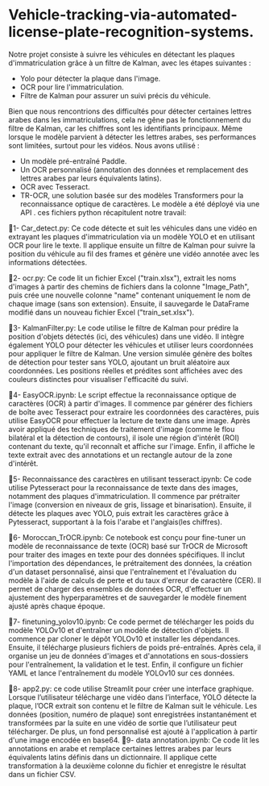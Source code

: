 # Vehicle-tracking-via-automated-license-plate-recognition-systems.
Notre projet consiste à suivre les véhicules en détectant les plaques d'immatriculation grâce à un filtre de Kalman, avec les étapes suivantes :
- Yolo pour détecter la plaque dans l'image.
- OCR pour lire l'immatriculation.
- Filtre de Kalman pour assurer un suivi précis du véhicule.

Bien que nous rencontrions des difficultés pour détecter certaines lettres arabes dans les immatriculations, cela ne gêne pas le fonctionnement du filtre de Kalman, car les chiffres sont les identifiants principaux. Même lorsque le modèle parvient à détecter les lettres arabes, ses performances sont limitées, surtout pour les vidéos. Nous avons utilisé :
- Un modèle pré-entraîné Paddle.
- Un OCR personnalisé (annotation des données et remplacement des lettres arabes par leurs équivalents latins).
- OCR avec Tesseract.
- TR-OCR, une solution basée sur des modèles Transformers pour la reconnaissance optique de caractères.
Le modèle a été déployé via une API .
ces fichiers python récapitulent notre travail:

🔹1- Car_detect.py:
Ce code détecte et suit les véhicules dans une vidéo en extrayant les plaques d'immatriculation via un modèle YOLO et en utilisant OCR pour lire le texte. Il applique ensuite un filtre de Kalman pour suivre la position du véhicule au fil des frames et génère une vidéo annotée avec les informations détectées.

🔹2- ocr.py:
Ce code lit un fichier Excel ("train.xlsx"), extrait les noms d'images à partir des chemins de fichiers dans la colonne "Image_Path", puis crée une nouvelle colonne "name" contenant uniquement le nom de chaque image (sans son extension). Ensuite, il sauvegarde le DataFrame modifié dans un nouveau fichier Excel ("train_set.xlsx").


🔹3- KalmanFilter.py:
Le code utilise le filtre de Kalman pour prédire la position d'objets détectés (ici, des véhicules) dans une vidéo. Il intègre également YOLO pour détecter les véhicules et utiliser leurs coordonnées pour appliquer le filtre de Kalman. Une version simulée génère des boîtes de détection pour tester sans YOLO, ajoutant un bruit aléatoire aux coordonnées. Les positions réelles et prédites sont affichées avec des couleurs distinctes pour visualiser l'efficacité du suivi.

🔹4- EasyOCR.ipynb:
Le script effectue la reconnaissance optique de caractères (OCR) à partir d'images. Il commence par générer des fichiers de boîte avec Tesseract pour extraire les coordonnées des caractères, puis utilise EasyOCR pour effectuer la lecture de texte dans une image. Après avoir appliqué des techniques de traitement d'image (comme le flou bilatéral et la détection de contours), il isole une région d'intérêt (ROI) contenant du texte, qu'il reconnaît et affiche sur l'image. Enfin, il affiche le texte extrait avec des annotations et un rectangle autour de la zone d'intérêt.

🔹5- Reconnaissance des caractères en utilisant tesseract.ipynb:
Ce code utilise Pytesseract pour la reconnaissance de texte dans des images, notamment des plaques d'immatriculation. Il commence par prétraiter l'image (conversion en niveaux de gris, lissage et binarisation). Ensuite, il détecte les plaques avec YOLO, puis extrait les caractères grâce à Pytesseract, supportant à la fois l'arabe et l'anglais(les chiffres).

🔹6- Moroccan_TrOCR.ipynb:
Ce notebook est conçu pour fine-tuner un modèle de reconnaissance de texte (OCR) basé sur TrOCR de Microsoft pour traiter des images en texte pour des données spécifiques. Il inclut l'importation des dépendances, le prétraitement des données, la création d'un dataset personnalisé, ainsi que l'entraînement et l'évaluation du modèle à l'aide de calculs de perte et du taux d'erreur de caractère (CER). Il permet de charger des ensembles de données OCR, d'effectuer un ajustement des hyperparamètres et de sauvegarder le modèle finement ajusté après chaque époque.

🔹7- finetuning_yolov10.ipynb: 
Ce code permet de télécharger les poids du modèle YOLOv10 et d'entraîner un modèle de détection d'objets. Il commence par cloner le dépôt YOLOv10 et installer les dépendances. Ensuite, il télécharge plusieurs fichiers de poids pré-entraînés. Après cela, il organise un jeu de données d'images et d'annotations en sous-dossiers pour l'entraînement, la validation et le test. Enfin, il configure un fichier YAML et lance l'entraînement du modèle YOLOv10 sur ces données.

🔹8- app2.py:
ce code utilise Streamlit pour créer une interface graphique. Lorsque l’utilisateur télécharge une vidéo dans l’interface, YOLO détecte la plaque, l’OCR extrait son contenu et le filtre de Kalman suit le véhicule. Les données (position, numéro de plaque) sont enregistrées instantanément et transformées par la suite en une vidéo de sortie que l’utilisateur peut télécharger. De plus, un fond personnalisé est ajouté à l'application à partir d'une image encodée en base64.
🔹9- data annotation.ipynb:
Ce code lit les annotations en arabe et remplace certaines lettres arabes par leurs équivalents latins définis dans un dictionnaire. Il applique cette transformation à la deuxième colonne du fichier et enregistre le résultat dans un fichier CSV.

